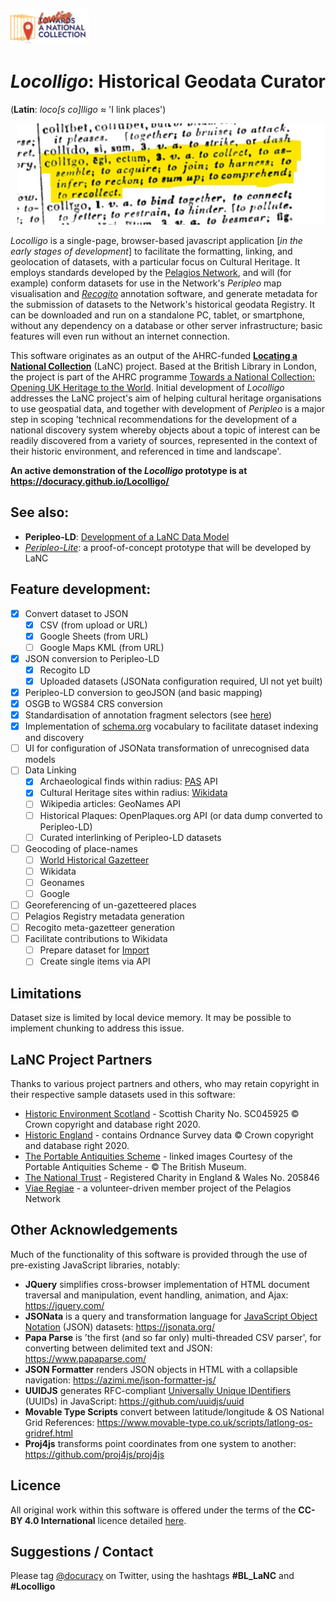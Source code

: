 <p align="left" width="100%">
    <img width="25%" src="/images/LaNC-logo.png" />
</p>

# ***Locolligo***: Historical Geodata Curator
(**Latin**: *loco\[s co\]lligo* &#8776; 'I link places')
<p align="right" width="100%">
    <img src="/images/colligo.jpg" />
</p>

*Locolligo* is a single-page, browser-based javascript application \[*in the early stages of development*\] to facilitate the formatting, linking, and geolocation of datasets, with a particular focus on Cultural Heritage. It employs standards developed by the [Pelagios Network](https://pelagios.org/), and will (for example) conform datasets for use in the Network's *Peripleo* map visualisation and [*Recogito*](https://recogito.pelagios.org/) annotation software, and generate metadata for the submission of datasets to the Network's historical geodata Registry. It can be downloaded and run on a standalone PC, tablet, or smartphone, without any dependency on a database or other server infrastructure; basic features will even run without an internet connection.

This software originates as an output of the AHRC-funded [**Locating a National Collection**](https://www.nationalcollection.org.uk/Foundation-Projects#:~:text=Locating%20a%20National%20Collection) (LaNC) project. Based at the British Library in London, the project is part of the AHRC programme [Towards a National Collection: Opening UK Heritage to the World](https://www.nationalcollection.org.uk/). Initial development of *Locolligo* addresses the LaNC project's aim of helping cultural heritage organisations to use geospatial data, and together with development of *Peripleo* is a major step in scoping 'technical recommendations for the development of a national discovery system whereby objects about a topic of interest can be readily discovered from a variety of sources, represented in the context of their historic environment, and referenced in time and landscape'. 

**An active demonstration of the *Locolligo* prototype is at https://docuracy.github.io/Locolligo/**

## See also:
* **Peripleo-LD**: [Development of a LaNC Data Model](https://docs.google.com/document/d/1yhVAqpPnKJ9SWfl-yg2zfMyPMTDNkerI7lCGF-pB7I8/edit?usp=sharing)
* [*Peripleo-Lite*](https://docuracy.github.io/LaNC-peripleo-lite/public/): a proof-of-concept prototype that will be developed by LaNC

## Feature development:
- [x] Convert dataset to JSON
    - [x] CSV (from upload or URL)
    - [x] Google Sheets (from URL)
    - [ ] Google Maps KML (from URL)
- [x] JSON conversion to Peripleo-LD
    - [x] Recogito LD
    - [x] Uploaded datasets (JSONata configuration required, UI not yet built)
- [x] Peripleo-LD conversion to geoJSON (and basic mapping)
- [x] OSGB to WGS84 CRS conversion
- [x] Standardisation of annotation fragment selectors (see [here](https://github.com/docuracy/LaNC/blob/main/Peripleo_Fragment_Selector_SVG.js))
- [x] Implementation of [schema.org](https://schema.org/) vocabulary to facilitate dataset indexing and discovery
- [ ] UI for configuration of JSONata transformation of unrecognised data models
- [ ] Data Linking
    - [x] Archaeological finds within radius: [PAS](https://finds.org.uk/) API
    - [x] Cultural Heritage sites within radius: [Wikidata](https://www.wikidata.org/)
    - [ ] Wikipedia articles: GeoNames API
    - [ ] Historical Plaques: OpenPlaques.org API (or data dump converted to Peripleo-LD)
    - [ ] Curated interlinking of Peripleo-LD datasets
- [ ] Geocoding of place-names
    - [ ] [World Historical Gazetteer](https://whgazetteer.org/)
    - [ ] Wikidata
    - [ ] Geonames
    - [ ] Google
- [ ] Georeferencing of un-gazetteered places
- [ ] Pelagios Registry metadata generation
- [ ] Recogito meta-gazetteer generation
- [ ] Facilitate contributions to Wikidata
    - [ ] Prepare dataset for [Import](https://www.wikidata.org/wiki/Wikidata:Data_Import_Guide)
    - [ ] Create single items via API

## Limitations
Dataset size is limited by local device memory. It may be possible to implement chunking to address this issue.

## LaNC Project Partners
Thanks to various project partners and others, who may retain copyright in their respective sample datasets used in this software:

* [Historic Environment Scotland](https://www.historicenvironment.scot/) - Scottish Charity No. SC045925 © Crown copyright and database right 2020.
* [Historic England](http://www.HistoricEngland.org.uk) - contains Ordnance Survey data © Crown copyright and database right 2020.
* [The Portable Antiquities Scheme](https://finds.org.uk/) - linked images Courtesy of the Portable Antiquities Scheme - © The British Museum.
* [The National Trust](https://www.nationaltrust.org.uk/) - Registered Charity in England & Wales No. 205846
* [Viae Regiae](https://viaeregiae.org/) - a volunteer-driven member project of the Pelagios Network

## Other Acknowledgements
Much of the functionality of this software is provided through the use of pre-existing JavaScript libraries, notably:

* **JQuery** simplifies cross-browser implementation of HTML document traversal and manipulation, event handling, animation, and Ajax: https://jquery.com/
* **JSONata** is a query and transformation language for [JavaScript Object Notation](https://en.wikipedia.org/wiki/JSON) (JSON) datasets: https://jsonata.org/
* **Papa Parse** is 'the first (and so far only) multi-threaded CSV parser', for converting between delimited text and JSON: https://www.papaparse.com/
* **JSON Formatter** renders JSON objects in HTML with a collapsible navigation: https://azimi.me/json-formatter-js/
* **UUIDJS** generates RFC-compliant [Universally Unique IDentifiers](https://en.wikipedia.org/wiki/Universally_unique_identifier) (UUIDs) in JavaScript: https://github.com/uuidjs/uuid
* **Movable Type Scripts** convert between latitude/longitude & OS National Grid References: https://www.movable-type.co.uk/scripts/latlong-os-gridref.html
* **Proj4js** transforms point coordinates from one system to another: https://github.com/proj4js/proj4js

## Licence

All original work within this software is offered under the terms of the **CC-BY 4.0 International** licence detailed [here](./LICENSE.md).

## Suggestions / Contact
Please tag [@docuracy](https://twitter.com/docuracy) on Twitter, using the hashtags **#BL_LaNC** and **#Locolligo**
